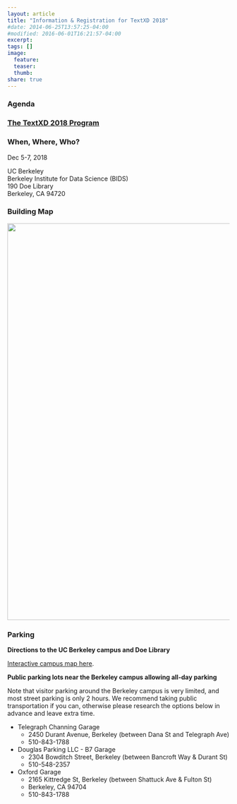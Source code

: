 ```yaml
---
layout: article
title: "Information & Registration for TextXD 2018"
#date: 2014-06-25T13:57:25-04:00
#modified: 2016-06-01T16:21:57-04:00
excerpt:
tags: []
image:
  feature:
  teaser:
  thumb:
share: true
---
```


### Agenda

### <a href="{{ site.url }}/programs/textxd2018" class=".btn-inverse">The TextXD 2018 Program</a>

### When, Where, Who?

Dec 5-7, 2018<br />

UC Berkeley <br />
Berkeley Institute for Data Science (BIDS) <br />
190 Doe Library <br />
Berkeley, CA 94720 <br />

<!-- TextXD is open to anyone involved in diverse aspects of text analysis across disciplines, and includes representatives from universities, industry and national labs. -->

<!-- <a href="http://bit.ly/textxd-2018-rsvp" class="btn"> Registration </a> -->

### Building Map
<img src="{{ site.baseurl }}/images/doe-floorplan.jpg" style="width: 900px;"/>

### Parking

**Directions to the UC Berkeley campus and Doe Library**

[Interactive campus map here](https://bids.berkeley.edu/about/directions-and-travel).
 
**Public parking lots near the Berkeley campus allowing all-day parking**

Note that visitor parking around the Berkeley campus is very limited, and most street parking is only 2 hours.  We recommend taking public transportation if you can, otherwise please research the options below in advance and leave extra time.
 
* Telegraph Channing Garage
  * 2450 Durant Avenue, Berkeley (between Dana St and Telegraph Ave)
  * 510-843-1788
* Douglas Parking LLC - B7 Garage
  * 2304 Bowditch Street, Berkeley (between Bancroft Way & Durant St)
  * 510-548-2357 
* Oxford Garage
  * 2165 Kittredge St, Berkeley (between Shattuck Ave & Fulton St)
  * Berkeley, CA 94704
  * 510-843-1788

